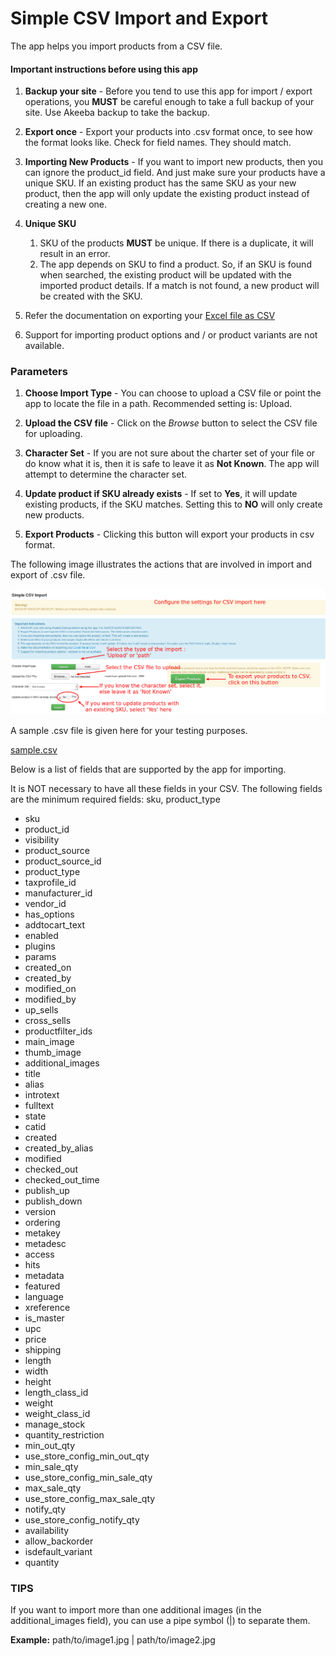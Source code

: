 # Simple CSV Import and Export

The app helps you import products from a CSV file. 

#### Important instructions before using this app

1. **Backup your site** - 
Before you tend to use this app for import / export operations, you **MUST** be careful enough to take a full backup of your site. Use Akeeba backup to take the backup.

2. **Export once** - 
Export your products into .csv format once, to see how the format looks like. Check for field names. They should match. 

3. **Importing New Products** - 
If you want to import new products, then you can ignore the product_id field. And just make sure your products have a unique SKU. If an existing product has the same SKU as your new product, then the app will only update the existing product instead of creating a new one. 

4. **Unique SKU**
    1. SKU of the products **MUST** be unique. If there is a duplicate, it will result in an error.
    2. The app depends on SKU to find a product. So, if an SKU is found when searched, the existing product will be updated with the imported product details. If a match is not found, a new product will be created with the SKU. 

5. Refer the documentation on exporting your <a target="_blank" href="https://support.office.com/en-gb/article/Import-or-export-text-txt-or-csv-files-5250ac4c-663c-47ce-937b-339e391393ba">Excel file as CSV</a>

6. Support for importing product options and / or product variants are not available.

### Parameters

1. **Choose Import Type** - 
You can choose to upload a CSV file or point the app to locate the file in a path. Recommended setting is: Upload.

2. **Upload the CSV file** - 
Click on the *Browse* button to select the CSV file for uploading.

3. **Character Set** -
If you are not sure about the charter set of your file or do know what it is, then it is safe to leave it as **Not Known**. The app will attempt to determine the character set.

4. **Update product if SKU already exists** -
If set to **Yes**, it will update existing products, if the SKU matches. Setting this to **NO** will only create new products. 

5. **Export Products** -
Clicking this button will export your products in csv format. 

The following image illustrates the actions that are involved in import and export of .csv file.

![](./assets/images/csv-import-settings-edited.png)

A sample .csv file is given here for your testing purposes.

[sample.csv](./assets/images/sample.csv)

Below is a list of fields that are supported by the app for importing.

It is NOT necessary to have all these fields in your CSV. The following fields are the minimum required fields: sku, product_type

* sku
* product_id
* visibility
* product_source
* product_source_id
* product_type
* taxprofile_id
* manufacturer_id
* vendor_id
* has_options
* addtocart_text
* enabled
* plugins
* params
* created_on
* created_by
* modified_on
* modified_by
* up_sells
* cross_sells
* productfilter_ids
* main_image
* thumb_image
* additional_images
* title
* alias
* introtext
* fulltext
* state
* catid
* created
* created_by_alias
* modified
* checked_out
* checked_out_time
* publish_up
* publish_down
* version
* ordering
* metakey
* metadesc
* access
* hits
* metadata
* featured
* language
* xreference
* is_master
* upc
* price
* shipping
* length
* width
* height
* length_class_id
* weight
* weight_class_id
* manage_stock
* quantity_restriction
* min_out_qty
* use_store_config_min_out_qty
* min_sale_qty
* use_store_config_min_sale_qty
* max_sale_qty
* use_store_config_max_sale_qty
* notify_qty
* use_store_config_notify_qty
* availability
* allow_backorder
* isdefault_variant
* quantity

### TIPS

If you want to import more than one additional images (in the additional_images field), you can use a pipe symbol (|) to separate them.

**Example:** path/to/image1.jpg | path/to/image2.jpg
